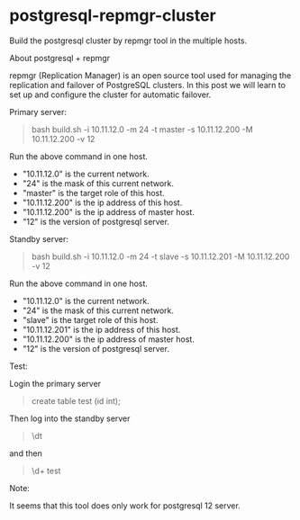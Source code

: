 # postgresql-repmgr-cluster
Build the postgresql cluster by repmgr tool in the multiple hosts.

About postgresql + repmgr 

repmgr (Replication Manager) is an open source tool used for managing the replication and failover of PostgreSQL clusters. In this post we will learn to set up and configure the cluster for automatic failover. 


Primary server:

> bash build.sh -i 10.11.12.0 -m 24 -t master -s 10.11.12.200 -M 10.11.12.200 -v 12

Run the above command in one host.

- "10.11.12.0" is the current network.
- "24" is the mask of this current network.
- "master" is the target role of this host.
- "10.11.12.200" is the ip address of this host.
- "10.11.12.200" is the ip address of master host.
- "12" is the version of postgresql server.


Standby server:

> bash build.sh -i 10.11.12.0 -m 24 -t slave -s 10.11.12.201 -M 10.11.12.200 -v 12

Run the above command in one host.

- "10.11.12.0" is the current network.
- "24" is the mask of this current network.
- "slave" is the target role of this host.
- "10.11.12.201" is the ip address of this host.
- "10.11.12.200" is the ip address of master host.
- "12" is the version of postgresql server.


Test:

Login the primary server

> create table test (id int);


Then log into the standby server

> \dt 

and then

> \d+ test


Note:

It seems that this tool does only work for postgresql 12 server.
